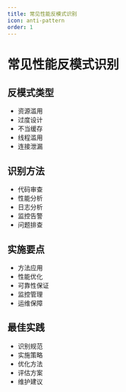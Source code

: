 ```yaml
---
title: 常见性能反模式识别
icon: anti-pattern
order: 1
---
```


# 常见性能反模式识别

## 反模式类型
- 资源滥用
- 过度设计
- 不当缓存
- 线程滥用
- 连接泄漏

## 识别方法
- 代码审查
- 性能分析
- 日志分析
- 监控告警
- 问题排查

## 实施要点
- 方法应用
- 性能优化
- 可靠性保证
- 监控管理
- 运维保障

## 最佳实践
- 识别规范
- 实施策略
- 优化方法
- 评估方案
- 维护建议
